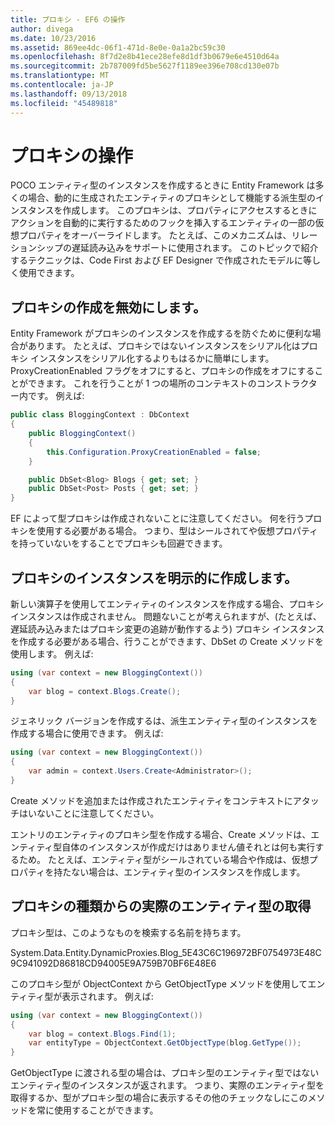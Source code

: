 ```yaml
---
title: プロキシ - EF6 の操作
author: divega
ms.date: 10/23/2016
ms.assetid: 869ee4dc-06f1-471d-8e0e-0a1a2bc59c30
ms.openlocfilehash: 8f7d2e8b41ece28efe8d1df3b0679e6e4510d64a
ms.sourcegitcommit: 2b787009fd5be5627f1189ee396e708cd130e07b
ms.translationtype: MT
ms.contentlocale: ja-JP
ms.lasthandoff: 09/13/2018
ms.locfileid: "45489818"
---
```

# <a name="working-with-proxies"></a>プロキシの操作
POCO エンティティ型のインスタンスを作成するときに Entity Framework は多くの場合、動的に生成されたエンティティのプロキシとして機能する派生型のインスタンスを作成します。 このプロキシは、プロパティにアクセスするときにアクションを自動的に実行するためのフックを挿入するエンティティの一部の仮想プロパティをオーバーライドします。 たとえば、このメカニズムは、リレーションシップの遅延読み込みをサポートに使用されます。 このトピックで紹介するテクニックは、Code First および EF Designer で作成されたモデルに等しく使用できます。  

## <a name="disabling-proxy-creation"></a>プロキシの作成を無効にします。  

Entity Framework がプロキシのインスタンスを作成するを防ぐために便利な場合があります。 たとえば、プロキシではないインスタンスをシリアル化はプロキシ インスタンスをシリアル化するよりもはるかに簡単にします。 ProxyCreationEnabled フラグをオフにすると、プロキシの作成をオフにすることができます。 これを行うことが 1 つの場所のコンテキストのコンストラクター内です。 例えば:  

``` csharp
public class BloggingContext : DbContext
{
    public BloggingContext()
    {
        this.Configuration.ProxyCreationEnabled = false;
    }  

    public DbSet<Blog> Blogs { get; set; }
    public DbSet<Post> Posts { get; set; }
}
```  

EF によって型プロキシは作成されないことに注意してください。 何を行うプロキシを使用する必要がある場合。 つまり、型はシールされてや仮想プロパティを持っていないをすることでプロキシも回避できます。  

## <a name="explicitly-creating-an-instance-of-a-proxy"></a>プロキシのインスタンスを明示的に作成します。  

新しい演算子を使用してエンティティのインスタンスを作成する場合、プロキシ インスタンスは作成されません。 問題ないことが考えられますが、(たとえば、遅延読み込みまたはプロキシ変更の追跡が動作するよう) プロキシ インスタンスを作成する必要がある場合、行うことができます、DbSet の Create メソッドを使用します。 例えば:  

``` csharp
using (var context = new BloggingContext())
{
    var blog = context.Blogs.Create();
}
```  

ジェネリック バージョンを作成するは、派生エンティティ型のインスタンスを作成する場合に使用できます。 例えば:  

``` csharp
using (var context = new BloggingContext())
{
    var admin = context.Users.Create<Administrator>();
}
```  

Create メソッドを追加または作成されたエンティティをコンテキストにアタッチはいないことに注意してください。  

エントリのエンティティのプロキシ型を作成する場合、Create メソッドは、エンティティ型自体のインスタンスが作成だけはありません値それとは何も実行するため。 たとえば、エンティティ型がシールされている場合や作成は、仮想プロパティを持たない場合は、エンティティ型のインスタンスを作成します。  

## <a name="getting-the-actual-entity-type-from-a-proxy-type"></a>プロキシの種類からの実際のエンティティ型の取得  

プロキシ型は、このようなものを検索する名前を持ちます。  

System.Data.Entity.DynamicProxies.Blog_5E43C6C196972BF0754973E48C9C941092D86818CD94005E9A759B70BF6E48E6  

このプロキシ型が ObjectContext から GetObjectType メソッドを使用してエンティティ型が表示されます。 例えば:  

``` csharp
using (var context = new BloggingContext())
{
    var blog = context.Blogs.Find(1);
    var entityType = ObjectContext.GetObjectType(blog.GetType());
}
```  

GetObjectType に渡される型の場合は、プロキシ型のエンティティ型ではないエンティティ型のインスタンスが返されます。 つまり、実際のエンティティ型を取得するか、型がプロキシ型の場合に表示するその他のチェックなしにこのメソッドを常に使用することができます。  
